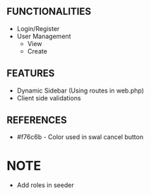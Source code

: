 ## FUNCTIONALITIES
* Login/Register
* User Management
	* View
	* Create

## FEATURES
* Dynamic Sidebar (Using routes in web.php)
* Client side validations

## REFERENCES
* #f76c6b - Color used in swal cancel button

# NOTE
* Add roles in seeder
